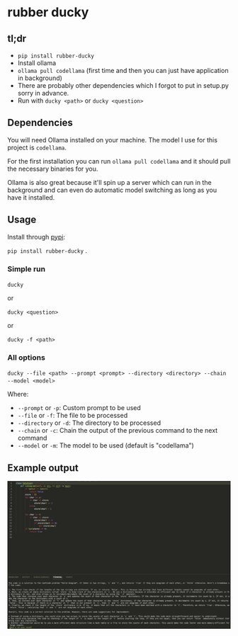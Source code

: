 # rubber ducky

## tl;dr
- `pip install rubber-ducky`
- Install ollama
- `ollama pull codellama` (first time and then you can just have application in background)
- There are probably other dependencies which I forgot to put in setup.py sorry in advance.
- Run with `ducky <path>` or `ducky <question>`

## Dependencies

You will need Ollama installed on your machine. The model I use for this project is `codellama`. 

For the first installation you can run `ollama pull codellama` and it should pull the necessary binaries for you.

Ollama is also great because it'll spin up a server which can run in the background and can even do automatic model switching as long as you have it installed.

## Usage

Install through [pypi](https://pypi.org/project/rubber-ducky/):

`pip install rubber-ducky` .

### Simple run
`ducky`

or 

`ducky <question>`

or 

`ducky -f <path>`


### All options
`ducky --file <path> --prompt <prompt> --directory <directory> --chain --model <model>`

Where:
- `--prompt` or `-p`: Custom prompt to be used
- `--file` or `-f`: The file to be processed
- `--directory` or `-d`: The directory to be processed
- `--chain` or `-c`: Chain the output of the previous command to the next command
- `--model` or `-m`: The model to be used (default is "codellama")


## Example output
![Screenshot of ducky](image.png)